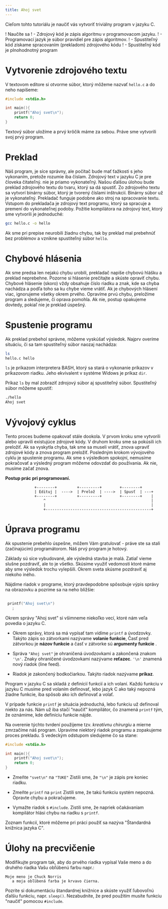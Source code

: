 ```yaml
---
title: Ahoj svet
---
```

Cieľom tohto tutoriálu je naučiť vás vytvoriť triviálny program v jazyku
C.


! Naučíte sa
!  - Zdrojový kód je zápis algoritmu v programovacom jazyku.
!  - Programovací jazyk je súbor pravidiel pre zápis algoritmov.
!  - Spustiteľný kód získame spracovaním (prekladom) zdrojového kódu
!  - Spustiteľný kód je plnohodnotný program


# Vytvorenie zdrojového textu

V textovom editore si otvorme súbor, ktorý môžeme nazvať `hello.c` a do
neho napíšeme:

``` c
#include <stdio.h>

int main(){
    printf("Ahoj svet\n");
    return 0;
}
```

Textový súbor uložíme a prvý krôčik máme za sebou. Práve sme vytvorili
svoj prvý program.

# Preklad

Náš program, je síce správny, ale počítač bude mať ťažkosti s jeho
vykonaním, pretože rozumie iba číslam. Zdrojový text v jazyku C je pre
človeka čitateľný. nie je priamo vykonateľný. Našou ďalšou úlohou bude
preklad zdrojového textu do tvaru, ktorý sa dá spustiť. Zo zdrojového
textu sa vytvorí binárny súbor, ktorý je tvorený číslami inštrukcií.
Binárny súbor už je vykonateľný. Prekladač funguje podobne ako stroj na
spracovanie textu. Vstupom do prekladača je zdrojový text programu,
ktorý sa spracuje a premení do vykonateľnej podoby. Požitie kompilátora
na zdrojový text, ktorý sme vytvorili je jednoduché:

``` bash
gcc hello.c -o hello
```

Ak sme pri prepise neurobili žiadnu chybu, tak by preklad mal prebehnúť
bez problémov a vznikne spustiteľný súbor `hello`.

# Chybové hlásenia

Ak sme predsa len nejakú chybu urobili, prekladač napíše chybovú hlášku
a preklad neprebehne. Pozorne si hlásenie prečítajte a skúste opraviť
chybu. Chybové hlásenie (skoro) vždy obsahuje číslo riadku a znak, kde
sa chyba nachádza a podľa toho sa ku chybe vieme vrátiť. Ak je chybových
hlásení viac, ignorujeme všetky okrem prvého. Opravíme prvú chybu,
preložíme program a sledujeme, či oprava pomohla. Ak nie, postup
opakujeme dovtedy, pokiaľ nie je preklad úspešný.

# Spustenie programu

Ak preklad prebehol správne, môžeme vyskúšať výsledok. Najprv overíme
situáciu, či sa tam spustiteľný súbor naozaj nachádza:

``` bash
ls
hello.c hello
```

<div class="note">

`ls` je príkazom interpretera BASH, ktorý sa stará o vykonanie príkazov
v príkazovom riadku. Jeho ekvivalent v systéme Widows je príkaz `dir`.

</div>

Príkaz `ls` by mal zobraziť zdrojový súbor aj spustiteľný súbor.
Spustiteľný súbor môžeme spustiť:

``` bash
./hello
Ahoj svet
```

# Vývojový cyklus

Tento proces budeme opakovať stále dookola. V prvom kroku sme vytvorili
alebo upravili existujúce zdrojové kódy. V druhom kroku sme sa pokúsili
ich preložiť. Ak sa vyskytla chyba, tak sme sa museli vrátiť, znova
upraviť zdrojové kódy a znova program preložiť. Posledným krokom
vývojového cyklu je spustenie programu. Ak sme s výsledkom spokojní,
nemusíme pokračovať a výsledný program môžeme odovzdať do používania. Ak
nie, musíme začať znova.

**Postup prác pri programovaní.**

``` 
             +--------+         +---------+        +--------+
             | Edituj |  ---->  | Prelož  | ---->  | Spusť  | ---+
             +--------+         +---------+        +--------+    |
                 ^                                               |
                 |                                               |
                 +-----------------------------------------------+
```

# Úprava programu

Ak spustenie prebehlo úspešne, môžem Vám gratulovať - práve ste sa stali
(začínajúcim) programátorom. Náš prvý program je hotový.

Základy sú síce vybudované, ale výsledná stavba je malá. Zatiaľ vieme
slušne pozdraviť, ale to je všetko. Skúsime využiť vedomosti ktoré máme
aby sme výsledok trochu vylepšili. Okrem sveta skúsme pozdraviť aj
niekoho iného.

Nájdime riadok v programe, ktorý pravdepodobne spôsobuje výpis správy na
obrazovku a pozrime sa na neho bližšie:

``` c
 
 printf("Ahoj svet\n")
   ;
```

Okrem správy "Ahoj svet" si všimneme niekoľko vecí, ktoré nám veľa
povedia o jazyku C.

  - Okrem správy, ktorá sa má vypísať tam vidíme `printf` a úvodzovky.
    Takýto zápis so zátvorkami nazývame **volanie funkcie**, Časť pred
    zátvorkou je **názov funkcie** a časť v zátvorke sú **argumenty
    funkcie** .

  - Správa `"Ahoj svet"` je ohraničená úvodzovkami a zakončená znakom
    `'\n'`. Znaky ohraničené úvodzovkami nazývame **reťazec**. `'\n'`
    znamená nový riadok (line feed).

  - Riadok je zakončený bodkočiarkou. Takýto riadok nazývame **príkaz**.

Program v jazyku C sa skladá z definícií funkcií a ich volaní. Každú
funkciu v jazyku C musíme pred volaním definovať, lebo jazyk C ako taký
nepozná žiadne funkcie, iba spôsob ako ich definovať a volať.

V prípade funkcie `printf` je situácia jednoduchá, lebo funkciu už
definoval niekto za nás. Nám už iba stačí “naučiť” kompilátor, čo
znamená `printf` tým, že oznámime, kde definíciu funkcie nájde.

Na overenie týchto tvrdení použijeme tzv. *kreatívnu chirurgiu* a mierne
zmrzačíme náš program. Upravíme niektorý riadok programu a zopakujeme
proces prekladu. S vedeckým odstupom sledujeme čo sa stane:

``` c
#include <stdio.h> 

int main(){
    printf("Ahoj svet\n");  
    return 0;
}
```

  - Zmeňte `"svet\n"` na `"TUKE"` Zistili sme, že `"\n"` je zápis pre
    koniec riadku.

  - Zmeňte `printf` na `print` Zistili sme, že takú funkciu systém
    nepozná. Opravte chybu a pokračujeme.

  - Vymažte riadok s `#include`. Zistili sme, že napriek očakávaniam
    kompilátor hlási chybu na riadku s `printf`.

Zoznam funkcií, ktoré môžeme pri práci použiť sa nazýva "Štandardná
knižnica jazyka C".

# Úlohy na precvičenie

Modifikujte program tak, aby do prvého riadka vypísal Vaše meno a do
druhého riadka Vašu obľúbenú farbu napr.:

    Moje meno je Chuck Norris
       a moja obľúbená farba je krvavo čierna.

Pozrite si dokumentáciu štandardnej knižnice a skúste využiť ľubovoľnú
ďalšiu funkciu, napr. `sleep()`. Nezabudnite, že pred použitím musíte
funkciu "naučiť" pomocou `#include`.
